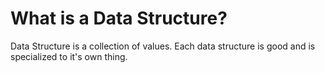 # What is a Data Structure?
Data Structure is a collection of values.
Each data structure is good and is specialized to it's own thing.

